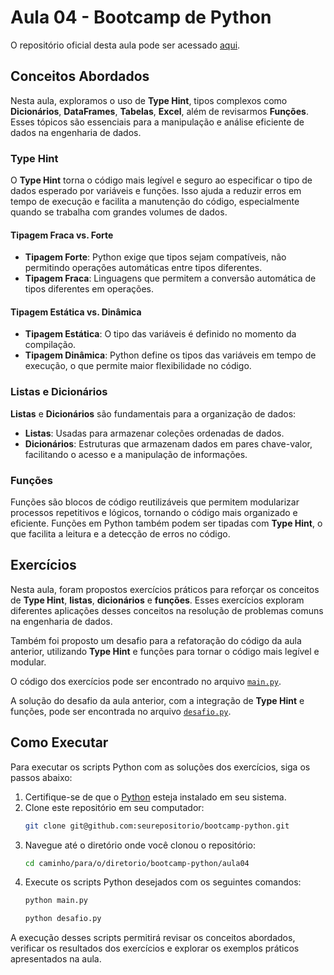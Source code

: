 # Aula 04 - Bootcamp de Python

O repositório oficial desta aula pode ser acessado [aqui](https://github.com/lvgalvao/data-engineering-roadmap/tree/main/Bootcamp%20-%20Python%20para%20dados/aula04).

## Conceitos Abordados

Nesta aula, exploramos o uso de **Type Hint**, tipos complexos como **Dicionários**, **DataFrames**, **Tabelas**, **Excel**, além de revisarmos **Funções**. Esses tópicos são essenciais para a manipulação e análise eficiente de dados na engenharia de dados.

### Type Hint

O **Type Hint** torna o código mais legível e seguro ao especificar o tipo de dados esperado por variáveis e funções. Isso ajuda a reduzir erros em tempo de execução e facilita a manutenção do código, especialmente quando se trabalha com grandes volumes de dados.

#### Tipagem Fraca vs. Forte

- **Tipagem Forte**: Python exige que tipos sejam compatíveis, não permitindo operações automáticas entre tipos diferentes.
- **Tipagem Fraca**: Linguagens que permitem a conversão automática de tipos diferentes em operações.

#### Tipagem Estática vs. Dinâmica

- **Tipagem Estática**: O tipo das variáveis é definido no momento da compilação.
- **Tipagem Dinâmica**: Python define os tipos das variáveis em tempo de execução, o que permite maior flexibilidade no código.

### Listas e Dicionários

**Listas** e **Dicionários** são fundamentais para a organização de dados:

- **Listas**: Usadas para armazenar coleções ordenadas de dados.
- **Dicionários**: Estruturas que armazenam dados em pares chave-valor, facilitando o acesso e a manipulação de informações.

### Funções

Funções são blocos de código reutilizáveis que permitem modularizar processos repetitivos e lógicos, tornando o código mais organizado e eficiente. Funções em Python também podem ser tipadas com **Type Hint**, o que facilita a leitura e a detecção de erros no código.

## Exercícios

Nesta aula, foram propostos exercícios práticos para reforçar os conceitos de **Type Hint**, **listas**, **dicionários** e **funções**. Esses exercícios exploram diferentes aplicações desses conceitos na resolução de problemas comuns na engenharia de dados.

Também foi proposto um desafio para a refatoração do código da aula anterior, utilizando **Type Hint** e funções para tornar o código mais legível e modular.

O código dos exercícios pode ser encontrado no arquivo [`main.py`](./main.py).

A solução do desafio da aula anterior, com a integração de **Type Hint** e funções, pode ser encontrada no arquivo [`desafio.py`](./desafio.py).

## Como Executar

Para executar os scripts Python com as soluções dos exercícios, siga os passos abaixo:

1. Certifique-se de que o [Python](https://www.python.org/) esteja instalado em seu sistema.
2. Clone este repositório em seu computador:
   ```sh
   git clone git@github.com:seurepositorio/bootcamp-python.git
   ```
3. Navegue até o diretório onde você clonou o repositório:
   ```sh
   cd caminho/para/o/diretorio/bootcamp-python/aula04
   ```
4. Execute os scripts Python desejados com os seguintes comandos:
   ```sh
   python main.py
   ```
   ```sh
   python desafio.py
   ```

A execução desses scripts permitirá revisar os conceitos abordados, verificar os resultados dos exercícios e explorar os exemplos práticos apresentados na aula.